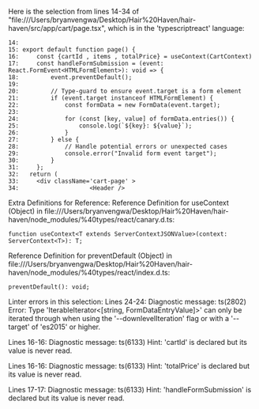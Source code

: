 Here is the selection from lines 14-34 of "file:///Users/bryanvengwa/Desktop/Hair%20Haven/hair-haven/src/app/cart/page.tsx", which is in the 'typescriptreact' language:

```
14:
15: export default function page() {
16:     const {cartId , items , totalPrice} = useContext(CartContext)
17:     const handleFormSubmission = (event: React.FormEvent<HTMLFormElement>): void => {
18:         event.preventDefault();
19:
20:         // Type-guard to ensure event.target is a form element
21:         if (event.target instanceof HTMLFormElement) {
22:             const formData = new FormData(event.target);
23:
24:             for (const [key, value] of formData.entries()) {
25:                 console.log(`${key}: ${value}`);
26:             }
27:         } else {
28:             // Handle potential errors or unexpected cases
29:             console.error("Invalid form event target");
30:         }
31:     };
32:   return (
33:     <div className='cart-page' >
34:                    <Header />
```

Extra Definitions for Reference:
Reference Definition for useContext (Object) in file:///Users/bryanvengwa/Desktop/Hair%20Haven/hair-haven/node_modules/%40types/react/canary.d.ts:

```
function useContext<T extends ServerContextJSONValue>(context: ServerContext<T>): T;
```

Reference Definition for preventDefault (Object) in file:///Users/bryanvengwa/Desktop/Hair%20Haven/hair-haven/node_modules/%40types/react/index.d.ts:

```
preventDefault(): void;
```

Linter errors in this selection:
Lines 24-24: Diagnostic message: ts(2802) Error: Type 'IterableIterator<[string, FormDataEntryValue]>' can only be iterated through when using the '--downlevelIteration' flag or with a '--target' of 'es2015' or higher.

Lines 16-16: Diagnostic message: ts(6133) Hint: 'cartId' is declared but its value is never read.

Lines 16-16: Diagnostic message: ts(6133) Hint: 'totalPrice' is declared but its value is never read.

Lines 17-17: Diagnostic message: ts(6133) Hint: 'handleFormSubmission' is declared but its value is never read.
